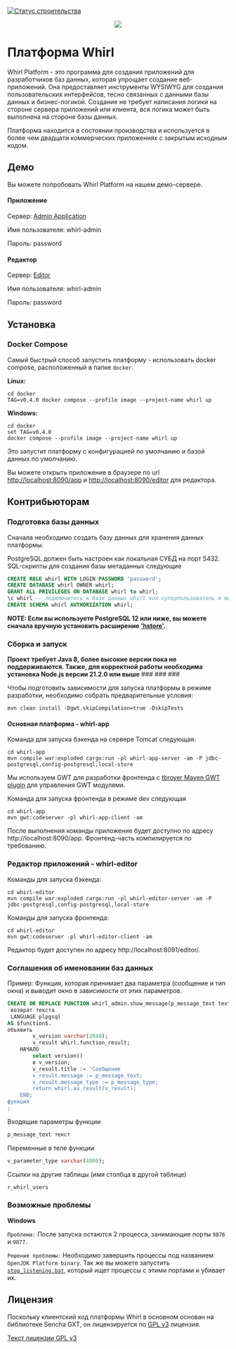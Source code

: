 [![Статус строительства](https://scrutinizer-ci.com/g/whirlplatform/whirl/badges/build.png?b=master)](https://scrutinizer-ci.com/g/whirlplatform/whirl/build-status/master)

<p style="text-align:center;">
  <img src="logo.png" /> <br>
</p>

# Платформа Whirl

Whirl Platform - это программа для создания приложений для разработчиков баз данных, которая упрощает создание веб-приложений. 
Она предоставляет инструменты WYSIWYG для создания пользовательских интерфейсов, тесно связанных с данными базы данных и бизнес-логикой. Создание
не требует написания логики на стороне сервера приложений или клиента, вся логика может быть выполнена на стороне базы данных.

Платформа находится в состоянии производства и используется в более чем двадцати коммерческих приложениях с закрытым исходным кодом.

## Демо

Вы можете попробовать Whirl Platform на нашем демо-сервере.

#### Приложение

Сервер: [Admin Application](http://demo.whirl-platform.ru/app?application=whirl-admin)

Имя пользователя: whirl-admin

Пароль: password

#### Редактор

Сервер: [Editor](http://demo.whirl-platform.ru/editor/)

Имя пользователя: whirl-admin

Пароль: password


## Установка

### Docker Compose

Самый быстрый способ запустить платформу - использовать docker compose, расположенный в папке `docker`.

**Linux:**
```shell
cd docker
TAG=v0.4.0 docker compose --profile image --project-name whirl up
```

**Windows:**
```shell
cd docker
set TAG=v0.4.0
docker compose --profile image --project-name whirl up
```

Это запустит платформу с конфигурацией по умолчанию и базой данных по умолчанию.

Вы можете открыть приложение в браузере по url [http://localhost:8090/app](http://localhost:8080/app)
и [http://localhost:8090/editor](http://localhost:8080/editor) для редактора.


## Контрибьюторам

### Подготовка базы данных

Сначала необходимо создать базу данных для хранения данных платформы.

PostgreSQL должен быть настроен как локальная СУБД на порт 5432. SQL-скрипты для создания базы метаданных следующие

```sql
CREATE ROLE whirl WITH LOGIN PASSWORD 'password';
CREATE DATABASE whirl OWNER whirl;
GRANT ALL PRIVILEGES ON DATABASE whirl to whirl;
\c whirl -- подключитесь к базе данных whirl как суперпользователь и выполните следующие команды
CREATE SCHEMA whirl AUTHORIZATION whirl;
```


**NOTE: Если вы используете PostgreSQL 12 или ниже, вы можете сначала вручную установить расширение ['hstore'](https://www.postgresql.org/docs/current/hstore.html).**.

### Сборка и запуск

**Проект требует Java 8, более высокие версии пока не поддерживаются.
Также, для корректной работы необходима установка Node.js версии 21.2.0 или выше** ### ### ###

Чтобы подготовить зависимости для запуска платформы в режиме разработки, необходимо собрать предварительные условия:

```shell
mvn clean install -Dgwt.skipCompilation=true -DskipTests
```

#### Основная платформа - whirl-app

Команда для запуска бэкенда на сервере Tomcat следующая:

```shell
cd whirl-app
mvn compile war:exploded cargo:run -pl whirl-app-server -am -P jdbc-postgresql,config-postgresql,local-store
```

Мы используем GWT для разработки фронтенда
с [tbroyer Maven GWT plugin](https://tbroyer.github.io/gwt-maven-plugin/index.html) для управления GWT модулями.

Команда для запуска фронтенда в режиме dev следующая

```shell
cd whirl-app
mvn gwt:codeserver -pl whirl-app-client -am
```

После выполнения команды приложение будет доступно по адресу http://localhost:8090/app. Фронтенд-часть компилируется
по требованию.

### Редактор приложений - whirl-editor

Команды для запуска бэкенда:

```shell
cd whirl-editor
mvn compile war:exploded cargo:run -pl whirl-editor-server -am -P jdbc-postgresql,config-postgresql,local-store
```

Команды для запуска фронтенда:

```shell
cd whirl-editor
mvn gwt:codeserver -pl whirl-editor-client -am
```

Редактор будет доступен по адресу http://localhost:8091/editor/.

### Соглашения об именовании баз данных

Пример: Функция, которая принимает два параметра (сообщение и тип окна) и выводит окно в зависимости от этих параметров.

```sql 
CREATE OR REPLACE FUNCTION whirl_admin.show_message(p_message_text text, p_message_type text)
 возврат текста
 LANGUAGE plpgsql
AS $function$.
объявить 
		v_version varchar(2048);
		v_result whirl.function_result;
	НАЧАЛО
		select version()
		в v_version;
		v_result.title := 'Сообщение
		v_result.message := p_message_text;
		v_result.message_type := p_message_type;
		return whirl.as_result(v_result);
	END;
функция
;
```

Входящие параметры функции

```sql
p_message_text текст
```

Переменные в теле функции

```sql
v_parameter_type varchar(4000);
```

Ссылки на другие таблицы (имя столбца в другой таблице)

```sql
r_whirl_users
```

### Возможные проблемы
**Windows**

`Проблема:`
После запуска остаются 2 процесса, занимающие порты `9876` и `9877`.

`Решение проблемы:`
Необходимо завершить процессы под названием `OpenJDK Platform binary`. Так же вы можете запустить [`stop_listening.bat`](stop_listening.bat), который ищет процессы с этими портами и убивает их.


## Лицензия

Поскольку клиентский код платформы Whirl в основном основан на библиотеке Sencha GXT, он лицензируется по [GPL v3](LICENSE)
лицензия.

[Текст лицензии GPL v3](LICENSE)